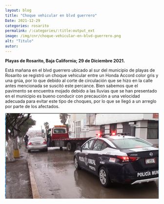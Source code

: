 ```yaml
---
layout: blog
title: "Choque vehicular en blvd guerrero"
Date: 2021-12-29
categories: rosarito
permalink: /:categories/:title:output_ext
image: /img/cnr/choque-vehicular-en-blvd-guerrero.png
alt: "Titulo"
autor:
---
```


**Playas de Rosarito, Baja California; 29 de Diciembre 2021.** 

Está mañana en el blvd guerrero ubicado al sur del municipio de playas de Rosarito se registró un choque vehicular entre un Honda Accord color gris y una grúa, por lo que debido al corte de circulación que se hizo en la calle antes mencionada se suscitó este percance. Bien sabemos que el pavimento se encuentra mojado debido a las lluvias que se han presentado en el municipio es bueno conducir con precaución a una velocidad adecuada para evitar este tipo de choques, por lo que se llegó a un arreglo por parte de los afectados. 

<div id="carouselExampleSlidesOnly" class="carousel slide" data-ride="carousel">
  <div class="carousel-inner">
    <div class="carousel-item active">
       <img class="d-block w-100" src="/img/cnr/choque-vehicular-en-blvd-guerrero.png" loading="lazy"  alt="Titulo">
    </div>
  </div>
</div>